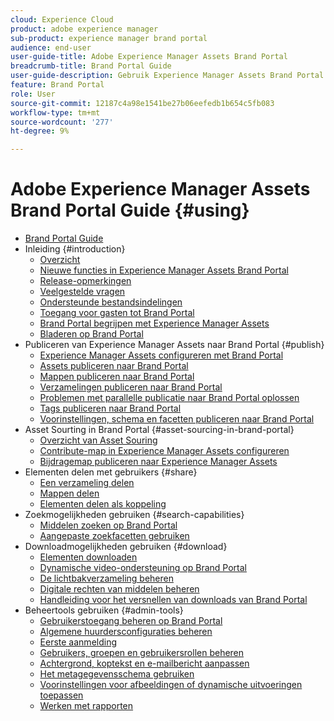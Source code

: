 ```yaml
---
cloud: Experience Cloud
product: adobe experience manager
sub-product: experience manager brand portal
audience: end-user
user-guide-title: Adobe Experience Manager Assets Brand Portal
breadcrumb-title: Brand Portal Guide
user-guide-description: Gebruik Experience Manager Assets Brand Portal om aan de marketingbehoeften te voldoen door goedgekeurde merk- en productmiddelen veilig te distribueren aan externe bureaus, partners, interne teams en wederverkopers voor downloaden.
feature: Brand Portal
role: User
source-git-commit: 12187c4a98e1541be27b06eefedb1b654c5fb083
workflow-type: tm+mt
source-wordcount: '277'
ht-degree: 9%

---
```



# Adobe Experience Manager Assets Brand Portal Guide {#using}

+ [Brand Portal Guide](using/home.md)
+ Inleiding {#introduction}
   + [Overzicht](using/brand-portal.md)
   + [Nieuwe functies in Experience Manager Assets Brand Portal](using/whats-new.md)
   + [Release-opmerkingen](using/brand-portal-release-notes.md)
   + [Veelgestelde vragen](using/brand-portal-faqs.md)
   + [Ondersteunde bestandsindelingen](using/brand-portal-supported-formats.md)
   + [Toegang voor gasten tot Brand Portal](using/guest-access.md)
   + [Brand Portal begrijpen met Experience Manager Assets](https://experienceleague.adobe.com/docs/experience-manager-brand-portal/using/home.html)
   + [Bladeren op Brand Portal](using/browse-assets-brand-portal.md)
+ Publiceren van Experience Manager Assets naar Brand Portal {#publish}
   + [Experience Manager Assets configureren met Brand Portal](using/configure-aem-assets-with-brand-portal.md)
   + [Assets publiceren naar Brand Portal](https://experienceleague.adobe.com/docs/experience-manager-65/assets/brandportal/brand-portal-publish-assets.html)
   + [Mappen publiceren naar Brand Portal](https://experienceleague.adobe.com/docs/experience-manager-65/assets/brandportal/brand-portal-publish-folder.html)
   + [Verzamelingen publiceren naar Brand Portal](https://experienceleague.adobe.com/docs/experience-manager-65/assets/brandportal/brand-portal-publish-collection.html)
   + [Problemen met parallelle publicatie naar Brand Portal oplossen](using/troubleshoot-parallel-publishing.md)
   + [Tags publiceren naar Brand Portal](using/brand-portal-publish-tags.md)
   + [Voorinstellingen, schema en facetten publiceren naar Brand Portal](using/publish-schema-search-facets-presets.md)
+ Asset Sourting in Brand Portal {#asset-sourcing-in-brand-portal}
   + [Overzicht van Asset Souring](using/brand-portal-asset-sourcing.md)
   + [Contribute-map in Experience Manager Assets configureren](using/brand-portal-publish-contribution-folder-to-brand-portal.md)
   + [Bijdragemap publiceren naar Experience Manager Assets](using/brand-portal-publish-contribution-folder-to-aem-assets.md)
+ Elementen delen met gebruikers {#share}
   + [Een verzameling delen](using/brand-portal-share-collection.md)
   + [Mappen delen](using/brand-portal-sharing-folders.md)
   + [Elementen delen als koppeling](using/brand-portal-link-share.md)
+ Zoekmogelijkheden gebruiken {#search-capabilities}
   + [Middelen zoeken op Brand Portal](using/brand-portal-searching.md)
   + [Aangepaste zoekfacetten gebruiken](using/brand-portal-search-facets.md)
+ Downloadmogelijkheden gebruiken {#download}
   + [Elementen downloaden](using/download-assets.md)
   + [Dynamische video-ondersteuning op Brand Portal](using/dynamic-video-brand-portal.md)
   + [De lichtbakverzameling beheren](using/brand-portal-light-box.md)
   + [Digitale rechten van middelen beheren](using/manage-digital-rights-of-assets.md)
   + [Handleiding voor het versnellen van downloads van Brand Portal](using/accelerated-download.md)
+ Beheertools gebruiken {#admin-tools}
   + [Gebruikerstoegang beheren op Brand Portal](using/access-configurations-brand-portal.md)
   + [Algemene huurdersconfiguraties beheren](using/brand-portal-general-configuration.md)
   + [Eerste aanmelding](using/brand-portal-onboarding.md)
   + [Gebruikers, groepen en gebruikersrollen beheren](using/brand-portal-adding-users.md)
   + [Achtergrond, koptekst en e-mailbericht aanpassen](using/brand-portal-branding.md)
   + [Het metagegevensschema gebruiken](using/brand-portal-metadata-schemas.md)
   + [Voorinstellingen voor afbeeldingen of dynamische uitvoeringen toepassen](using/brand-portal-image-presets.md)
   + [Werken met rapporten](using/brand-portal-reports.md)

